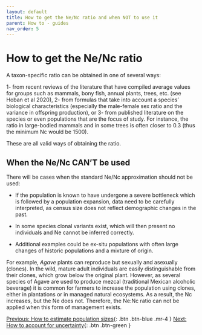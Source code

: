```yaml
---
layout: default
title: How to get the Ne/Nc ratio and when NOT to use it
parent: How to - guides
nav_order: 5
---
```


# How to get the Ne/Nc ratio

A taxon-specific ratio can be obtained in one of several ways: 

1- from recent reviews of the literature that have compiled average values for groups such as mammals, bony fish, annual plants, trees, etc. (see Hoban et al 2020), 
2- from formulas that take into account a species’ biological characteristics (especially the male-female sex ratio and the variance in offspring production), or 
3- from published literature on the species or even populations that are the focus of study. For instance, the ratio in large-bodied mammals and in some trees is often closer to 0.3 (thus the minimum Nc would be 1500). 

These are all valid ways of obtaining the ratio. 

## When the Ne/Nc CAN’T be used

There will be cases when the standard Ne/Nc approximation should not be used:

* If the population is known to have undergone a severe bottleneck which is followed by a population expansion, data need to be carefully interpreted, as census size does not reflect demographic changes in the past. 

* In some species clonal variants exist, which will then present no individuals and Ne cannot be inferred correctly. 

* Additional examples could be ex-situ populations with often large changes of historic populations and a mixture of origin.

For example, *Agave* plants can reproduce but sexually and asexually (clones). In the wild, mature adult individuals are easily distinguishable from their clones, which grow below the original plant. However, as several species of Agave are used to produce mezcal (traditional Mexican alcoholic beverage) it is common for farmers to increase the population using clones, either in plantations or in managed natural ecosystems. As a result, the Nc increases, but the Ne does not. Therefore, the Ne:Nc ratio can not be applied when this form of management exists. 



[Previous: How to estimate population sizes](https://aliciamstt.github.io/guidelines-genetic-diversity-indicators/docs/3_Howto_guides_examples/Populations_sizes.html#how-to-estimate-population-sizes){: .btn .btn-blue .mr-4 }
[Next: How to account for uncertainty](https://aliciamstt.github.io/guidelines-genetic-diversity-indicators/docs/3_Howto_guides_examples/uncertainty.html){: .btn .btn-green }
